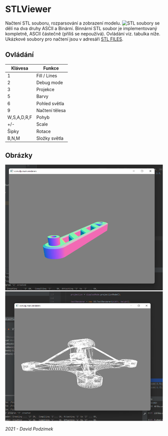 # STLViewer

Načtení STL souboru, rozparsování a zobrazení modelu. ![STL soubory](https://en.wikipedia.org/wiki/STL_(file_format)) se dělí na dva druhy ASCII a Binární. Binnární STL soubor je implementovaný kompletně, ASCII částečně (příliš se nepoužívá). Ovládání viz. tabulka níže.
Ukázkové soubory pro načtení jsou v adresáři [STL FILES](https://github.com/podzimekdavid/STLViewer-OpenGL/tree/master/STL%20files).

## Ovládání
| Klávesa     | Funkce         |
|-------------|----------------|
| 1           | Fill / Lines   |
| 2           | Debug mode     |
| 3           | Projekce       |
| 5           | Barvy          |
| 6           | Pohled světla  |
| 9           | Načtení tělesa |
| W,S,A,D,R,F | Pohyb          |
| +/-         | Scale          |
| Šipky       | Rotace         |
| B,N,M       | Složky světla  |

## Obrázky
![img 1](./1.png)
![img 2](./2.png)

*2021 - David Podzimek*
